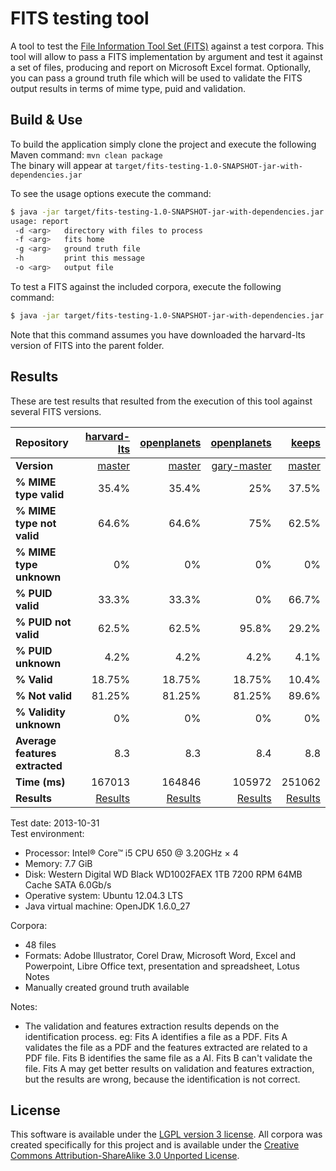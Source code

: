 FITS testing tool
======================

A tool to test the [File Information Tool Set (FITS)](https://code.google.com/p/fits/) against a test corpora.
This tool will allow to pass a FITS implementation by argument and test it against a set of files, producing and report on Microsoft Excel format. Optionally, you can pass a ground truth file which will be used to validate the FITS output results in terms of mime type, puid and validation.

## Build & Use

To build the application simply clone the project and execute the following Maven command: `mvn clean package`  
The binary will appear at `target/fits-testing-1.0-SNAPSHOT-jar-with-dependencies.jar`

To see the usage options execute the command:

```bash
$ java -jar target/fits-testing-1.0-SNAPSHOT-jar-with-dependencies.jar -h
usage: report
 -d <arg>   directory with files to process
 -f <arg>   fits home
 -g <arg>   ground truth file
 -h         print this message
 -o <arg>   output file
```

To test a FITS against the included corpora, execute the following command:

```bash
$ java -jar target/fits-testing-1.0-SNAPSHOT-jar-with-dependencies.jar -d corpora/files/ -f ../fits-harvard-lts/ -g corpora/groundtruth.xls -o results/results-fits-harvard-lts.xls
```

Note that this command assumes you have downloaded the harvard-lts version of FITS into the parent folder.

## Results

These are test results that resulted from the execution of this tool against several FITS versions.

| Repository | [harvard-lts](https://github.com/harvard-lts/fits)                                            | [openplanets](https://github.com/openplanets/fits)                                            | [openplanets](https://github.com/openplanets/fits)                                                 | [keeps](https://github.com/keeps/fits)                                                  |
|:-----------|----------------------------------------------------------------------------------------------:|----------------------------------------------------------------------------------------------:|---------------------------------------------------------------------------------------------------:|----------------------------------------------------------------------------------------:|
| **Version** | [master](https://github.com/harvard-lts/fits/commit/0a1cd57f22c24f1c8be7ab75607628058505b961) | [master](https://github.com/openplanets/fits/commit/2ff3bc2dc06b05cb9bbbe6778eae80a36743cd51) | [gary-master](https://github.com/openplanets/fits/commit/7b0c2dd4c23e0900192fbe4dd6802bfae59a13df) | [master](https://github.com/keeps/fits/commit/8df8c8ac8cc22bcd112886a77b1f1cc496d07e89) |
| **% MIME type valid** | 35.4% | 35.4% | 25% | 37.5% |
| **% MIME type not valid** | 64.6% | 64.6% | 75% | 62.5% |
| **% MIME type unknown** | 0% | 0% | 0% | 0% |
| **% PUID valid** | 33.3% | 33.3% | 0% | 66.7% |
| **% PUID not valid** | 62.5% | 62.5% | 95.8% | 29.2% |
| **% PUID unknown** | 4.2% | 4.2% | 4.2% | 4.1% |
| **% Valid** | 18.75% | 18.75% | 18.75% | 10.4% |
| **% Not valid** | 81.25% | 81.25% | 81.25% | 89.6% |
| **% Validity unknown** | 0% | 0% | 0% | 0% |
| **Average features extracted** | 8.3 | 8.3 | 8.4 | 8.8 |
| **Time (ms)** | 167013 | 164846 | 105972 | 251062 |
| **Results** | [Results](results/harvard_31102013.xls) | [Results](results/openPlanets_31102013.xls) | [Results](results/gary_31102013.xls) | [Results](results/keeps_31102013.xls) |

Test date: 2013-10-31  
Test environment:
* Processor: Intel® Core™ i5 CPU 650 @ 3.20GHz × 4
* Memory: 7.7 GiB
* Disk: Western Digital WD Black WD1002FAEX 1TB 7200 RPM 64MB Cache SATA 6.0Gb/s
* Operative system: Ubuntu 12.04.3 LTS
* Java virtual machine: OpenJDK 1.6.0_27

Corpora:
* 48 files
* Formats: Adobe Illustrator, Corel Draw, Microsoft Word, Excel and Powerpoint, Libre Office text, presentation and spreadsheet, Lotus Notes
* Manually created ground truth available

Notes:
* The validation and features extraction results depends on the identification process. eg: Fits A identifies a file as a PDF. Fits A validates the file as a PDF and the features extracted are related to a PDF file.
Fits B identifies the same file as a AI. Fits B can't validate the file.
Fits A may get better results on validation and features extraction, but the results are wrong, because the identification is not correct.

## License

This software is available under the [LGPL version 3 license](LICENSE). All corpora was created specifically for this project and is available under the [Creative Commons Attribution-ShareAlike 3.0 Unported License](http://creativecommons.org/licenses/by-sa/3.0/deed.en_US").



